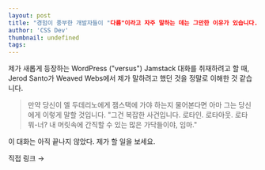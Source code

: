 ```yaml
---
layout: post
title: "경험이 풍부한 개발자들이 "다름"이라고 자주 말하는 데는 그만한 이유가 있습니다."
author: 'CSS Dev'
thumbnail: undefined
tags: 
---
```



제가 새롭게 등장하는 WordPress ("versus") Jamstack 대화를 취재하려고 할 때, Jerod Santo가 Weaved Webs에서 제가 말하려고 했던 것을 정말로 이해한 것 같습니다.

> 만약 당신이 엘 두데리노에게 잼스택에 가야 하는지 물어본다면 아마 그는 당신에게 이렇게 말할 것입니다. "그건 복잡한 사건입니다. 로타인. 로타아웃. 로타 뭐-너? 내 머릿속에 간직할 수 있는 많은 가닥들이야, 임마."

이 대화는 아직 끝나지 않았다. 제가 할 일을 보세요.

직접 링크 →